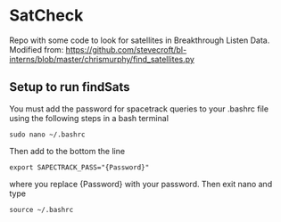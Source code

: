# SatCheck

Repo with some code to look for satellites in Breakthrough Listen Data. Modified from: https://github.com/stevecroft/bl-interns/blob/master/chrismurphy/find_satellites.py

## Setup to run findSats
You must add the password for spacetrack queries to your .bashrc file using the following steps in a bash terminal
```
sudo nano ~/.bashrc
```
Then add to the bottom the line
```
export SAPECTRACK_PASS="{Password}"
```
where you replace {Password} with your password. Then exit nano and type
```
source ~/.bashrc
```
